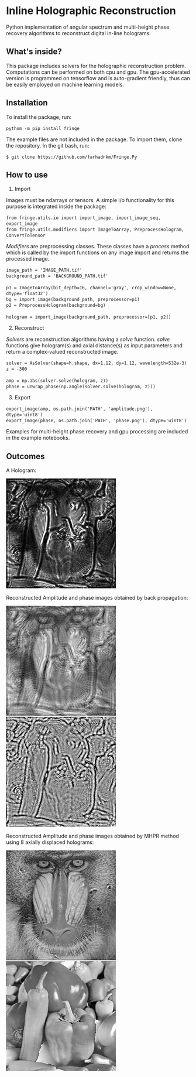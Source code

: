 # Inline Holographic Reconstruction
Python implementation of angular spectrum and multi-height phase recovery algorithms to reconstruct digital in-line holograms.

## What's inside?
This package includes solvers for the holographic reconstruction problem. Computations can be performed on both cpu and gpu. The gpu-accelerated version is programmed on tensorflow and is auto-gradient friendly, thus can be easily employed on machine learning models.

## Installation
To install the package, run:
```
pythom -m pip install fringe
```
The example files are not included in the package. To import them, clone the repository. In the git bash, run:
```
$ git clone https://github.com/farhadnkm/Fringe.Py
```

## How to use
1. Import

Images must be ndarrays or tensors. A simple i/o functionality for this purpose is integrated inside the package: 
```
from fringe.utils.io import import_image, import_image_seq, export_image
from fringe.utils.modifiers import ImageToArray, PreprocessHologram, ConvertToTensor
```
*Modifiers* are preprocessing classes. These classes have a *process* method which is called by the import functions on any image import and returns the processed image.
```
image_path = 'IMAGE_PATH.tif'
background_path = 'BACKGROUND_PATH.tif'

p1 = ImageToArray(bit_depth=16, channel='gray', crop_window=None, dtype='float32')
bg = import_image(background_path, preprocessor=p1)
p2 = PreprocessHologram(background=bg)

hologram = import_image(background_path, preprocessor=[p1, p2])
```
2. Reconstruct

*Solvers* are reconstruction algorithms having a *solve* function. *solve* functions give hologram(s) and axial distance(s) as input parameters and return a complex-valued reconstructed image.
```
solver = AsSolver(shape=h.shape, dx=1.12, dy=1.12, wavelength=532e-3)
z = -300

amp = np.abs(solver.solve(hologram, z))
phase = unwrap_phase(np.angle(solver.solve(hologram, z)))
```

3. Export
```
export_image(amp, os.path.join('PATH', 'amplitude.png'), dtype='uint8')
export_image(phase, os.path.join('PATH', 'phase.png'), dtype='uint8')
```
Examples for multi-height phase recovery and gpu processing are included in the example notebooks.

## Outcomes

A Hologram:

<img src="images/hologram_preview.png" width="300">

Reconstructed Amplitude and phase images obtained by back propagation:

<img src="images/exports/bp_amplitude.png" width="300"> <img src="images/exports/bp_phase.png" width="300">

Reconstructed Amplitude and phase images obtained by MHPR method using 8 axially displaced holograms:

<img src="images/exports/mhpr_amplitude.png" width="300"> <img src="images/exports/mhpr_phase.png" width="300">
